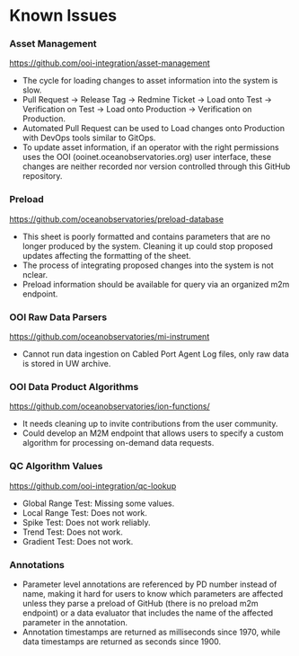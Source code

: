 # Known Issues


### Asset Management
https://github.com/ooi-integration/asset-management

* The cycle for loading changes to asset information into the system is slow.
* Pull Request -> Release Tag -> Redmine Ticket -> Load onto Test -> Verification on Test -> Load onto Production -> Verification on Production.
* Automated Pull Request can be used to Load changes onto Production with DevOps tools similar to GitOps.
* To update asset information, if an operator with the right permissions uses the OOI (ooinet.oceanobservatories.org) user interface, these changes are neither recorded nor version controlled through this GitHub repository.

### Preload
https://github.com/oceanobservatories/preload-database

* This sheet is poorly formatted and contains parameters that are no longer produced by the system. Cleaning it up could stop proposed updates affecting the formatting of the sheet. 
* The process of integrating proposed changes into the system is not nclear. 
* Preload information should be available for query via an organized m2m endpoint.

### OOI Raw Data Parsers
https://github.com/oceanobservatories/mi-instrument  

* Cannot run data ingestion on Cabled Port Agent Log files, only raw data is stored in UW archive.

### OOI Data Product Algorithms
https://github.com/oceanobservatories/ion-functions/  

* It needs cleaning up to invite contributions from the user community.
* Could develop an M2M endpoint that allows users to specify a custom algorithm for processing on-demand data requests.


### QC Algorithm Values
https://github.com/ooi-integration/qc-lookup

* Global Range Test: Missing some values.
* Local Range Test: Does not work.
* Spike Test: Does not work reliably.
* Trend Test: Does not work.
* Gradient Test: Does not work.


### Annotations
* Parameter level annotations are referenced by PD number instead of name, making it hard for users to know which parameters are affected unless they parse a preload of GitHub (there is no preload m2m endpoint) or a data evaluator that includes the name of the affected parameter in the annotation.
* Annotation timestamps are returned as milliseconds since 1970, while data timestamps are returned as seconds since 1900.

